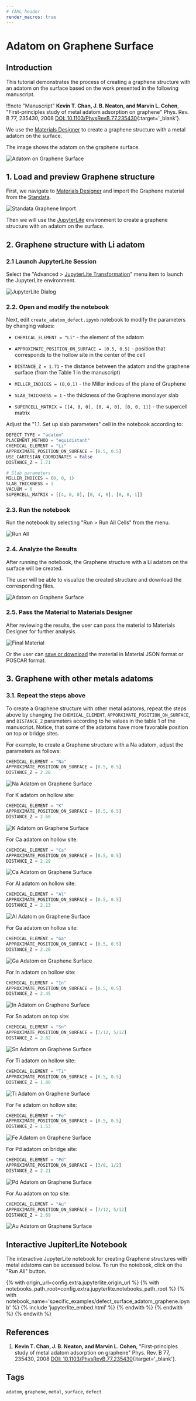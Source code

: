 ```yaml
---
# YAML header
render_macros: true
---
```


# Adatom on Graphene Surface

## Introduction

This tutorial demonstrates the process of creating a graphene structure with an adatom on the surface based on the work presented in the following manuscript.

!!!note "Manuscript"
    **Kevin T. Chan, J. B. Neaton, and Marvin L. Cohen**, 
    "First-principles study of metal adatom adsorption on graphene" Phys. Rev. B 77, 235430, 2008
    [DOI: 10.1103/PhysRevB.77.235430](https://doi.org/10.1103/PhysRevB.77.235430){:target='_blank'}.

We use the [Materials Designer](../../../materials-designer/overview.md) to create a graphene structure with a metal adatom on the surface.

The image shows the adatom on the graphene surface.

![Adatom on Graphene Surface](/images/tutorials/materials/defects/defect-surface-adatom-graphene/me_adatom_on_hollow_graphene.png "Adatom on Graphene Surface")

## 1. Load and preview Graphene structure

First, we navigate to [Materials Designer](../../../materials-designer/overview.md) and import the Graphene material from the [Standata](../../../materials-designer/header-menu/input-output/standata-import.md).

![Standata Graphene Import](/images/tutorials/materials/specific/defect-surface-adatom-graphene/standata-import-graphene.png "Standata Graphene Import")

Then we will use the [JupyterLite](../../../jupyterlite/overview.md) environment to create a graphene structure with an adatom on the surface.

## 2. Graphene structure with Li adatom

### 2.1 Launch JupyterLite Session

Select the "Advanced > [JupyterLite Transformation](../../../materials-designer/header-menu/advanced/jupyterlite-dialog.md)" menu item to launch the JupyterLite environment.

![JupyterLite Dialog](/images/jupyterlite/md-advanced-jl.webp "JupyterLite Dialog")

### 2.2. Open and modify the notebook

Next, edit `create_adatom_defect.ipynb` notebook to modify the parameters by changing values:

 - `CHEMICAL_ELEMENT = "Li"` - the element of the adatom

 - `APPROXIMATE_POSITION_ON_SURFACE = [0.5, 0.5]` - position that corresponds to the hollow site in the center of the cell

 - `DISTANCE_Z = 1.71` - the distance between the adatom and the graphene surface (from the Table 1 in the manuscript)

 - `MILLER_INDICES = (0,0,1)` - the Miller indices of the plane of Graphene

 - `SLAB_THICKNESS = 1` - the thickness of the Graphene monolayer slab

 - `SUPERCELL_MATRIX = [[4, 0, 0], [0, 4, 0], [0, 0, 1]]` - the supercell matrix

Adjust the "1.1. Set up slab parameters" cell in the notebook according to:

```python
DEFECT_TYPE = "adatom"  
PLACEMENT_METHOD = "equidistant"
CHEMICAL_ELEMENT = "Li"  
APPROXIMATE_POSITION_ON_SURFACE = [0.5, 0.5]  
USE_CARTESIAN_COORDINATES = False 
DISTANCE_Z = 1.71

# Slab parameters
MILLER_INDICES = (0, 0, 1)  
SLAB_THICKNESS = 1  
VACUUM = 6 
SUPERCELL_MATRIX = [[4, 0, 0], [0, 4, 0], [0, 0, 1]] 
```

### 2.3. Run the notebook

Run the notebook by selecting "Run > Run All Cells" from the menu.

![Run All](/images/jupyterlite/run-all.webp "Run All")

### 2.4. Analyze the Results

After running the notebook, the Graphene structure with a Li adatom on the surface will be created.

The user will be able to visualize the created structure and download the corresponding files.

![Adatom on Graphene Surface](/images/tutorials/materials/specific/defect-surface-adatom-graphene/jl-result-preview-li.png "Li Adatom on Graphene Surface")

### 2.5. Pass the Material to Materials Designer

After reviewing the results, the user can pass the material to Materials Designer for further analysis.

![Final Material](/images/tutorials/materials/specific/defect-surface-adatom-graphene/wave-result-li.png "Li Adatom on Graphene Surface")

Or the user can [save or download](../../../materials-designer/header-menu/input-output.md) the material in Material JSON format or POSCAR format.

## 3. Graphene with other metals adatoms

### 3.1. Repeat the steps above

To create a Graphene structure with other metal adatoms, repeat the steps above by changing the `CHEMICAL_ELEMENT`, `APPORXIMATE_POSITION_ON_SURFACE`, and `DISTANCE_Z` parameters according to he values in the table 1 of the manuscript.
Notice, that some of the adatoms have more favorable position on top or bridge sites.

For example, to create a Graphene structure with a Na adatom, adjust the parameters as follows:

```python
CHEMICAL_ELEMENT = "Na"
APPROXIMATE_POSITION_ON_SURFACE = [0.5, 0.5]
DISTANCE_Z = 2.28
```

![Na Adatom on Graphene Surface](/images/tutorials/materials/specific/defect-surface-adatom-graphene/jl-result-preview-na.png "Na Adatom on Graphene Surface")

For K adatom on hollow site:
```python
CHEMICAL_ELEMENT = "K"
APPROXIMATE_POSITION_ON_SURFACE = [0.5, 0.5]
DISTANCE_Z = 2.60
```

![K Adatom on Graphene Surface](/images/tutorials/materials/specific/defect-surface-adatom-graphene/jl-result-preview-k.png "K Adatom on Graphene Surface")


For Ca adatom on hollow site:
```python
CHEMICAL_ELEMENT = "Ca"
APPROXIMATE_POSITION_ON_SURFACE = [0.5, 0.5]
DISTANCE_Z = 2.29
```

![Ca Adatom on Graphene Surface](/images/tutorials/materials/specific/defect-surface-adatom-graphene/jl-result-preview-ca.png "Ca Adatom on Graphene Surface")


For Al adatom on hollow site:
```python
CHEMICAL_ELEMENT = "Al"
APPROXIMATE_POSITION_ON_SURFACE = [0.5, 0.5]
DISTANCE_Z = 2.13
```

![Al Adatom on Graphene Surface](/images/tutorials/materials/specific/defect-surface-adatom-graphene/jl-result-preview-al.png "Al Adatom on Graphene Surface")


For Ga adatom on hollow site:
```python
CHEMICAL_ELEMENT = "Ga"
APPROXIMATE_POSITION_ON_SURFACE = [0.5, 0.5]
DISTANCE_Z = 2.20
```

![Ga Adatom on Graphene Surface](/images/tutorials/materials/specific/defect-surface-adatom-graphene/jl-result-preview-ga.png "Ga Adatom on Graphene Surface")


For In adatom on hollow site:
```python
CHEMICAL_ELEMENT = "In"
APPROXIMATE_POSITION_ON_SURFACE = [0.5, 0.5]
DISTANCE_Z = 2.45
```

![In Adatom on Graphene Surface](/images/tutorials/materials/specific/defect-surface-adatom-graphene/jl-result-preview-in.png "In Adatom on Graphene Surface")


For Sn adatom on top site:
```python
CHEMICAL_ELEMENT = "Sn"
APPROXIMATE_POSITION_ON_SURFACE = [7/12, 5/12]
DISTANCE_Z = 2.82
```

![Sn Adatom on Graphene Surface](/images/tutorials/materials/specific/defect-surface-adatom-graphene/jl-result-preview-sn.png "Sn Adatom on Graphene Surface")


For Ti adatom on hollow site:
```python
CHEMICAL_ELEMENT = "Ti"
APPROXIMATE_POSITION_ON_SURFACE = [0.5, 0.5]
DISTANCE_Z = 1.80
```

![Ti Adatom on Graphene Surface](/images/tutorials/materials/specific/defect-surface-adatom-graphene/jl-result-preview-ti.png "Ti Adatom on Graphene Surface")
    
For Fe adatom on hollow site:
```python
CHEMICAL_ELEMENT = "Fe"
APPROXIMATE_POSITION_ON_SURFACE = [0.5, 0.5]
DISTANCE_Z = 1.53
```

![Fe Adatom on Graphene Surface](/images/tutorials/materials/specific/defect-surface-adatom-graphene/jl-result-preview-fe.png "Fe Adatom on Graphene Surface")


For Pd adatom on bridge site:
```python
CHEMICAL_ELEMENT = "Pd"
APPROXIMATE_POSITION_ON_SURFACE = [3/8, 1/2]
DISTANCE_Z = 2.21
```


![Pd Adatom on Graphene Surface](/images/tutorials/materials/specific/defect-surface-adatom-graphene/jl-result-preview-pd.png "Pd Adatom on Graphene Surface")


For Au adatom on top site:
```python
CHEMICAL_ELEMENT = "Au"
APPROXIMATE_POSITION_ON_SURFACE = [7/12, 5/12]
DISTANCE_Z = 2.69
```

![Au Adatom on Graphene Surface](/images/tutorials/materials/specific/defect-surface-adatom-graphene/jl-result-preview-au.png "Au Adatom on Graphene Surface")

## Interactive JupiterLite Notebook

The interactive JupyterLite notebook for creating Graphene structures with metal adatoms can be accessed below. To run the notebook, click on the "Run All" button.

{% with origin_url=config.extra.jupyterlite.origin_url %}
{% with notebooks_path_root=config.extra.jupyterlite.notebooks_path_root %}
{% with notebook_name='specific_examples/defect_surface_adatom_graphene.ipynb' %}
{% include 'jupyterlite_embed.html' %}
{% endwith %}
{% endwith %}
{% endwith %}

## References

1. **Kevin T. Chan, J. B. Neaton, and Marvin L. Cohen**, 
    "First-principles study of metal adatom adsorption on graphene" Phys. Rev. B 77, 235430, 2008
    [DOI: 10.1103/PhysRevB.77.235430](https://doi.org/10.1103/PhysRevB.77.235430){:target='_blank'}.

## Tags

`adatom`, `graphene`, `metal`, `surface`, `defect`